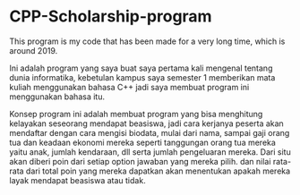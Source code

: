 # CPP-Scholarship-program

This program is my code that has been made for a very long time, which is around 2019.

Ini adalah program yang saya buat saya pertama kali mengenal tentang dunia informatika, kebetulan kampus saya semester 1 memberikan mata kuliah menggunakan bahasa C++ jadi saya membuat program ini menggunakan bahasa itu.

Konsep program ini adalah membuat program yang bisa menghitung kelayakan seseorang mendapat beasiswa, jadi cara kerjanya peserta akan mendaftar dengan cara mengisi biodata, mulai dari nama, sampai gaji orang tua dan keadaan ekonomi mereka seperti tanggungan orang tua mereka yaitu anak, jumlah kendaraan, dll serta jumlah pengeluaran mereka. Dari situ akan diberi poin dari setiap option jawaban yang mereka pilih. dan nilai rata-rata dari total poin yang mereka dapatkan akan menentukan apakah mereka layak mendapat beasiswa atau tidak.
